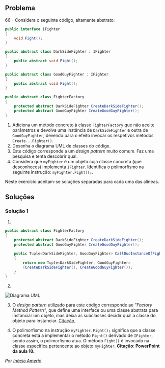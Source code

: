 ## Problema

66 - Considera o seguinte código, altamente abstrato:

```cs
public interface IFighter
{
    void Fight();
}

public abstract class DarkSideFighter : IFighter
{
    public abstract void Fight();
}

public abstract class GoodGuyFighter : IFighter
{
    public abstract void Fight();
}

public abstract class FighterFactory
{
    protected abstract DarkSideFighter CreateDarkSideFighter();
    protected abstract GoodGuyFighter CreateGoodGuyFighter();
}
```

1. Adiciona um método concreto à classe `FighterFactory` que não aceite
   parâmetros e devolva uma instância de `DarkSideFighter` e outra de
   `GoodGuyFighter`, devendo para o efeito invocar os respetivos métodos
   `Create...Fighter()`.
2. Desenha o diagrama UML de classes do código.
3. Este código corresponde a um _design pattern_ muito comum. Faz uma pesquisa
   e tenta descobrir qual.
4. Considera que `myFighter` é um objeto cuja classe concreta (que
   desconheces) implementa `IFighter`. Identifica o polimorfismo na seguinte
   instrução: `myFighter.Fight();`.

Neste exercício aceitam-se soluções separadas para cada uma das alíneas.

## Soluções

### Solução 1

1. 

```cs
public abstract class FighterFactory
{
    protected abstract DarkSideFighter CreateDarkSideFighter();
    protected abstract GoodGuyFighter CreateGoodGuyFighter();

    public Tuple<DarkSideFighter, GoodGuyFighter> CallDuoInstanceOfFighter()
    {
        return new Tuple<DarkSideFighter, GoodGuyFighter>
        (CreateDarkSideFighter(), CreateGoodGuyFighter());
    }
} 
```

2. 

![Diagrama UML](66.png)

3. O _design pattern_ utilizado para este código corresponde ao _"Factory Method
Pattern"_, que define uma interface ou uma classe abstrata para instanciar um
objeto, mas deixa as subclasses decidir qual a classe do objeto para instanciar.
[Citação.](https://pt.wikipedia.org/wiki/Factory_Method)

4. O polimorfismo na instrução `myFighter.Fight();` significa que a classe
concreta está a implementar o método `Fight()` derivado de `IFighter`, sendo
assim, o polimorfismo atua. O método `Fight()` é invocado na classe específica
pertencente ao objeto `myFighter`. **Citação: PowerPoint da aula 10.**

*Por [Inácio Amerio](https://github.com/FPTheFluffyPawed)*
